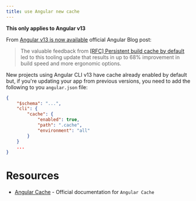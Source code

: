 ```yaml
---
title: use Angular new cache
---
```


**This only applies to Angular v13**

From [Angular v13 is now available](https://blog.angular.io/angular-v13-is-now-available-cce66f7bc296) official Angular Blog post:
> The valuable feedback from [[RFC] Persistent build cache by default](https://github.com/angular/angular-cli/issues/21545) led to this tooling update that results in up to 68% improvement in build speed and more ergonomic options.

New projects using Angular CLI v13 have cache already enabled by default but, if you're updating your app from previous versions, you need to add the following to you `angular.json` file:

```json
{
    "$schema": "...",
    "cli": {
        "cache": {
            "enabled": true,
            "path": ".cache",
            "environment": "all"
        }
    }
    ...
}
```

# Resources

- [Angular Cache](https://angular.io/cli/cache) - Official documentation for `Angular Cache`
